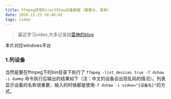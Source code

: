```yaml
---
title: FFmpeg获取DirectShow设备数据（摄像头，录屏）
date: 2016-11-25 18:48:42
tags: video
---
```


> 最近学习video,大多记录自[雷神的blog](http://blog.csdn.net/leixiaohua1020)

本片对应windows平台
### 1.列设备
当然是要在ffmpeg下的bin目录下执行了
`ffmpeg -list_devices true -f dshow -i dummy`
命令执行后输出的结果如下（注：中文的设备会出现乱码的情况）。列表显示设备的名称很重要，输入的时候都是使用`-f dshow -i video="{设备名}"`的方式。